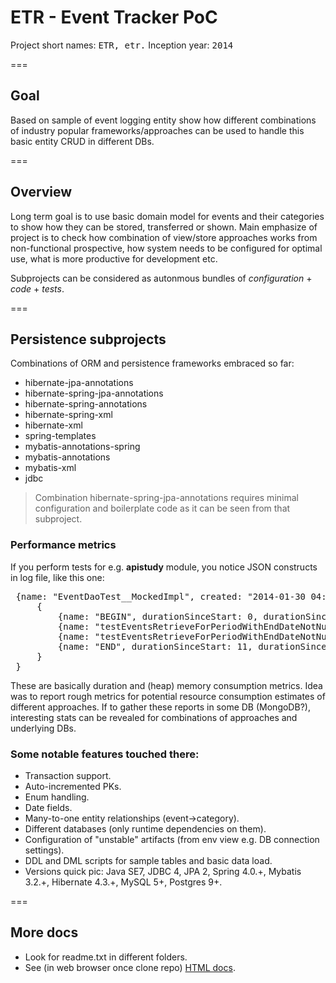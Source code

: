 ETR - Event Tracker PoC
===
Project short names: <tt>ETR, etr.</tt>
Inception year: <tt>2014</tt>

=== 
## Goal
Based on sample of event logging entity show how different combinations of industry popular
frameworks/approaches can be used to handle this basic entity CRUD in different DBs.

=== 
## Overview
Long term goal is to use basic domain model for events and their categories to show how they can be stored, transferred or shown.
Main emphasize of project is to check how combination of view/store approaches works from non-functional prospective, 
how system needs to be configured for optimal use, what is more productive for development etc.

Subprojects can be considered as autonmous bundles of *configuration* + *code* + *tests*.

=== 
## Persistence subprojects
Combinations of ORM and persistence frameworks embraced so far:
 - hibernate-jpa-annotations
 - hibernate-spring-jpa-annotations
 - hibernate-spring-annotations
 - hibernate-spring-xml
 - hibernate-xml
 - spring-templates
 - mybatis-annotations-spring
 - mybatis-annotations
 - mybatis-xml
 - jdbc

> Combination hibernate-spring-jpa-annotations requires minimal configuration and boilerplate code as it can be seen from that subproject.

### Performance metrics
If you perform tests for e.g. **apistudy** module, you notice JSON constructs in log file, like this one:
<pre>
 {name: "EventDaoTest__MockedImpl", created: "2014-01-30 04:14:05.063", totalDuration: 11,  milestones:
     {
         {name: "BEGIN", durationSinceStart: 0, durationSincePrev: 0, memory:{max: 1804, total: 122, used: 9}}
         {name: "testEventsRetrieveForPeriodWithEndDateNotNull.BEGIN", durationSinceStart: 1, durationSincePrev: 1, memory:{max: 1804, total: 122, used: 9}}
         {name: "testEventsRetrieveForPeriodWithEndDateNotNull.END", durationSinceStart: 11, durationSincePrev: 10, memory:{max: 1804, total: 122, used: 9}}
         {name: "END", durationSinceStart: 11, durationSincePrev: 0, memory:{max: 1804, total: 122, used: 9}}
     }
 } 
</pre>

These are basically duration and (heap) memory consumption metrics. Idea was to report rough metrics for potential resource consumption estimates of different approaches.
If to gather these reports in some DB (MongoDB?), interesting stats can be revealed for combinations of approaches and underlying DBs.
 
### Some notable features touched there:
 - Transaction support.
 - Auto-incremented PKs.
 - Enum handling.
 - Date fields.
 - Many-to-one entity relationships (event->category). 
 - Different databases (only runtime dependencies on them).
 - Configuration of "unstable" artifacts (from env view e.g. DB connection settings).
 - DDL and DML scripts for sample tables and basic data load.
 - Versions quick pic: Java SE7, JDBC 4, JPA 2, Spring 4.0.+, Mybatis 3.2.+, Hibernate 4.3.+, MySQL 5+, Postgres 9+.

===
## More docs
 - Look for readme.txt in different folders.
 - See (in web browser once clone repo) [HTML docs](docs/html/index.html).